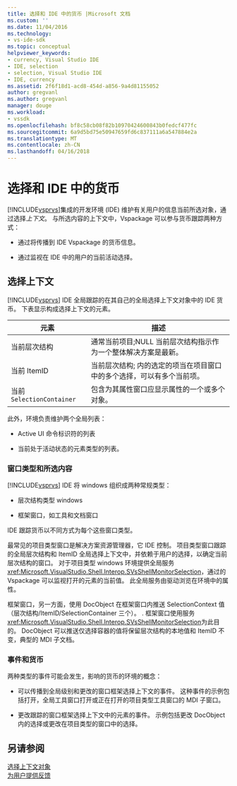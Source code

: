 ```yaml
---
title: 选择和 IDE 中的货币 |Microsoft 文档
ms.custom: ''
ms.date: 11/04/2016
ms.technology:
- vs-ide-sdk
ms.topic: conceptual
helpviewer_keywords:
- currency, Visual Studio IDE
- IDE, selection
- selection, Visual Studio IDE
- IDE, currency
ms.assetid: 2f6f18d1-acd8-454d-a856-9a4d81155052
author: gregvanl
ms.author: gregvanl
manager: douge
ms.workload:
- vssdk
ms.openlocfilehash: bf8c58cb08f82b10970424600843b0fedcf477fc
ms.sourcegitcommit: 6a9d5bd75e50947659fd6c837111a6a547884e2a
ms.translationtype: MT
ms.contentlocale: zh-CN
ms.lasthandoff: 04/16/2018
---
```

# <a name="selection-and-currency-in-the-ide"></a>选择和 IDE 中的货币
[!INCLUDE[vsprvs](../../code-quality/includes/vsprvs_md.md)]集成的开发环境 (IDE) 维护有关用户的信息当前所选对象，通过选择*上下文*。 与所选内容的上下文中，Vspackage 可以参与货币跟踪两种方式：  
  
-   通过将传播到 IDE Vspackage 的货币信息。  
  
-   通过监视在 IDE 中的用户的当前活动选择。  
  
## <a name="selection-context"></a>选择上下文  
 [!INCLUDE[vsprvs](../../code-quality/includes/vsprvs_md.md)] IDE 全局跟踪的在其自己的全局选择上下文对象中的 IDE 货币。 下表显示构成选择上下文的元素。  
  
|元素|描述|  
|-------------|-----------------|  
|当前层次结构|通常当前项目;NULL 当前层次结构指示作为一个整体解决方案是最新。|  
|当前 ItemID|当前层次结构; 内的选定的项当在项目窗口中的多个选择，可以有多个当前项。|  
|当前 `SelectionContainer`|包含为其属性窗口应显示属性的一个或多个对象。|  
  
 此外，环境负责维护两个全局列表：  
  
-   Active UI 命令标识符的列表  
  
-   当前处于活动状态的元素类型的列表。  
  
### <a name="window-types-and-selection"></a>窗口类型和所选内容  
 [!INCLUDE[vsprvs](../../code-quality/includes/vsprvs_md.md)] IDE 将 windows 组织成两种常规类型：  
  
-   层次结构类型 windows  
  
-   框架窗口，如工具和文档窗口  
  
 IDE 跟踪货币以不同方式为每个这些窗口类型。  
  
 最常见的项目类型窗口是解决方案资源管理器，它 IDE 控制。 项目类型窗口跟踪的全局层次结构和 ItemID 全局选择上下文中，并依赖于用户的选择，以确定当前层次结构的窗口。 对于项目类型 windows 环境提供全局服务<xref:Microsoft.VisualStudio.Shell.Interop.SVsShellMonitorSelection>，通过的 Vspackage 可以监视打开的元素的当前值。 此全局服务由驱动浏览在环境中的属性。  
  
 框架窗口，另一方面，使用 DocObject 在框架窗口内推送 SelectionContext 值 （层次结构/ItemID/SelectionContainer 三个）。 . 框架窗口使用服务<xref:Microsoft.VisualStudio.Shell.Interop.SVsShellMonitorSelection>为此目的。 DocObject 可以推送仅选择容器的值将保留层次结构的本地值和 ItemID 不变，典型的 MDI 子文档。  
  
### <a name="events-and-currency"></a>事件和货币  
 两种类型的事件可能会发生，影响的货币的环境的概念：  
  
-   可以传播到全局级别和更改的窗口框架选择上下文的事件。 这种事件的示例包括打开，全局工具窗口打开或正在打开的项目类型工具窗口的 MDI 子窗口。  
  
-   更改跟踪的窗口框架选择上下文中的元素的事件。 示例包括更改 DocObject 内的选择或更改在项目类型的窗口中的选择。  
  
## <a name="see-also"></a>另请参阅  
 [选择上下文对象](../../extensibility/internals/selection-context-objects.md)   
 [为用户提供反馈](../../extensibility/internals/feedback-to-the-user.md)